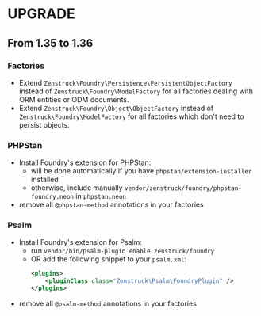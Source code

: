 # UPGRADE

## From 1.35 to 1.36

### Factories

- Extend `Zenstruck\Foundry\Persistence\PersistentObjectFactory` instead of `Zenstruck\Foundry\ModelFactory` for all factories dealing with ORM entities or ODM documents.
- Extend `Zenstruck\Foundry\Object\ObjectFactory` instead of `Zenstruck\Foundry\ModelFactory` for all factories which don't need to persist objects.

### PHPStan

- Install Foundry's extension for PHPStan:
  - will be done automatically if you have `phpstan/extension-installer` installed
  - otherwise, include manually `vendor/zenstruck/foundry/phpstan-foundry.neon` in `phpstan.neon`
- remove all `@phpstan-method` annotations in your factories

### Psalm

- Install Foundry's extension for Psalm:
  - run `vendor/bin/psalm-plugin enable zenstruck/foundry`
  - OR add the following snippet to your `psalm.xml`:
    ```xml
    <plugins>
        <pluginClass class="Zenstruck\Psalm\FoundryPlugin" />
    </plugins>
    ```
- remove all `@psalm-method` annotations in your factories

